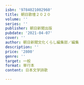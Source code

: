 ```yaml
---
isbn: '9784021002960'
title: 朝日歌壇２０２０
volume: ''
series: ''
publisher: 朝日新聞出版
pubdate: '2021-04-07'
cover: ''
author: 朝日新聞文化くらし編集部／編集
description: ''
price: '2800'
genre: ''
target: 一般
format: 単行本
content: 日本文学詩歌

---
```

